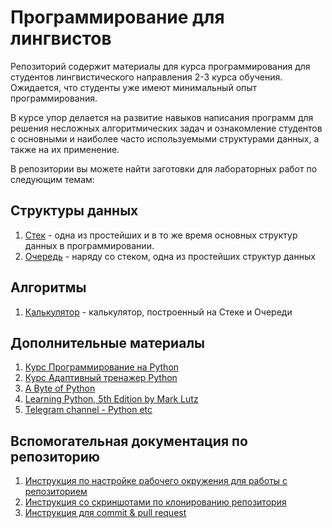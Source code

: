# Программирование для лингвистов

Репозиторий содержит материалы для курса программирования для студентов лингвистического направления 2-3 курса обучения.
Ожидается, что студенты уже имеют минимальный опыт программирования.

В курсе упор делается на развитие навыков написания программ для решения несложных алгоритмических задач и ознакомление 
студентов с основными и наиболее часто используемыми структурами данных, а также на их применение.

В репозитории вы можете найти заготовки для лабораторных работ по следующим темам:

## Структуры данных
1. [Стек](./data_structures/stack/README.md) - одна из простейших и в то же время основных структур данных в программировании.
2. [Очередь](./data_structures/queue_/README.md) - наряду со стеком, одна из простейших структур данных

## Алгоритмы
1. [Калькулятор](./algorithms/calculator/README.md) - калькулятор, построенный на Стеке и Очереди

## Дополнительные материалы
1. [Курс Программирование на Python](https://stepik.org/course/67/promo)
2. [Курс Адаптивный тренажер Python](https://stepik.org/course/431/promo)
3. [A Byte of Python](https://wombat.org.ua/AByteOfPython/AByteofPythonRussian-2.02.pdf)
4. [Learning Python, 5th Edition by Mark Lutz](https://www.amazon.com/Learning-Python-5th-Mark-Lutz/dp/1449355730)
4. [Telegram channel - Python etc](https://t.me/pythonetc)

## Вспомогательная документация по репозиторию
1. [Инструкция по настройке рабочего окружения для работы с репозиторием](./docs/setup_env.md)
2. [Инструкция со скриншотами по клонированию репозитория](./docs/install_w.md)
3. [Инструкция для commit & pull request](./docs/commit_pr.md)

